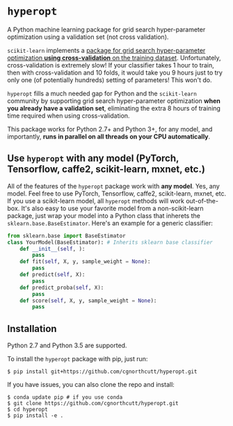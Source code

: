 # `hyperopt`
A Python machine learning package for grid search hyper-parameter optimization using a validation set (not cross validation).

`scikit-learn` implements a [package for grid search hyper-parameter optimization **using cross-validation** on the training dataset](http://scikit-learn.org/stable/modules/generated/sklearn.model_selection.GridSearchCV.html#sklearn.model_selection.GridSearchCV). Unfortunately, cross-validation is extremely slow! If your classifier takes 1 hour to train, then with cross-validation and 10 folds, it would take you 9 hours just to try only one (of potentially hundreds) setting of parameters! This won't do.

`hyperopt` fills a much needed gap for Python and the `scikit-learn` community by supporting grid search hyper-parameter optimization **when you already have a validation set**, eliminating the extra 8 hours of training time required when using cross-validation. 

This package works for Python 2.7+ and Python 3+, for any model, and importantly, **runs in parallel on all threads on your CPU automatically**.

## Use `hyperopt` with any model (PyTorch, Tensorflow, caffe2, scikit-learn, mxnet, etc.)
All of the features of the `hyperopt` package work with **any model**. Yes, any model. Feel free to use PyTorch, Tensorflow, caffe2, scikit-learn, mxnet, etc. If you use a scikit-learn model, all `hyperopt` methods will work out-of-the-box. It's also easy to use your favorite model from a non-scikit-learn package, just wrap your model into a Python class that inherets the `sklearn.base.BaseEstimator`. Here's an example for a generic classifier:
```python
from sklearn.base import BaseEstimator
class YourModel(BaseEstimator): # Inherits sklearn base classifier
    def __init__(self, ):
        pass
    def fit(self, X, y, sample_weight = None):
        pass
    def predict(self, X):
        pass
    def predict_proba(self, X):
        pass
    def score(self, X, y, sample_weight = None):
        pass
```

## Installation

Python 2.7 and Python 3.5 are supported.

To install the `hyperopt` package with pip, just run:

```
$ pip install git+https://github.com/cgnorthcutt/hyperopt.git
```

If you have issues, you can also clone the repo and install:

```
$ conda update pip # if you use conda
$ git clone https://github.com/cgnorthcutt/hyperopt.git
$ cd hyperopt
$ pip install -e .
```
